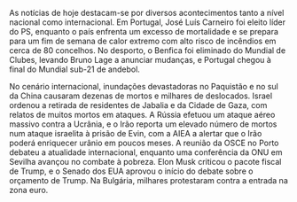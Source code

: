 As notícias de hoje destacam-se por diversos acontecimentos tanto a nível nacional como internacional. Em Portugal, José Luís Carneiro foi eleito líder do PS, enquanto o país enfrenta um excesso de mortalidade e se prepara para um fim de semana de calor extremo com alto risco de incêndios em cerca de 80 concelhos. No desporto, o Benfica foi eliminado do Mundial de Clubes, levando Bruno Lage a anunciar mudanças, e Portugal chegou à final do Mundial sub-21 de andebol.

No cenário internacional, inundações devastadoras no Paquistão e no sul da China causaram dezenas de mortos e milhares de deslocados. Israel ordenou a retirada de residentes de Jabalia e da Cidade de Gaza, com relatos de muitos mortos em ataques. A Rússia efetuou um ataque aéreo massivo contra a Ucrânia, e o Irão reporta um elevado número de mortos num ataque israelita à prisão de Evin, com a AIEA a alertar que o Irão poderá enriquecer urânio em poucos meses. A reunião da OSCE no Porto debateu a atualidade internacional, enquanto uma conferência da ONU em Sevilha avançou no combate à pobreza. Elon Musk criticou o pacote fiscal de Trump, e o Senado dos EUA aprovou o início do debate sobre o orçamento de Trump. Na Bulgária, milhares protestaram contra a entrada na zona euro.